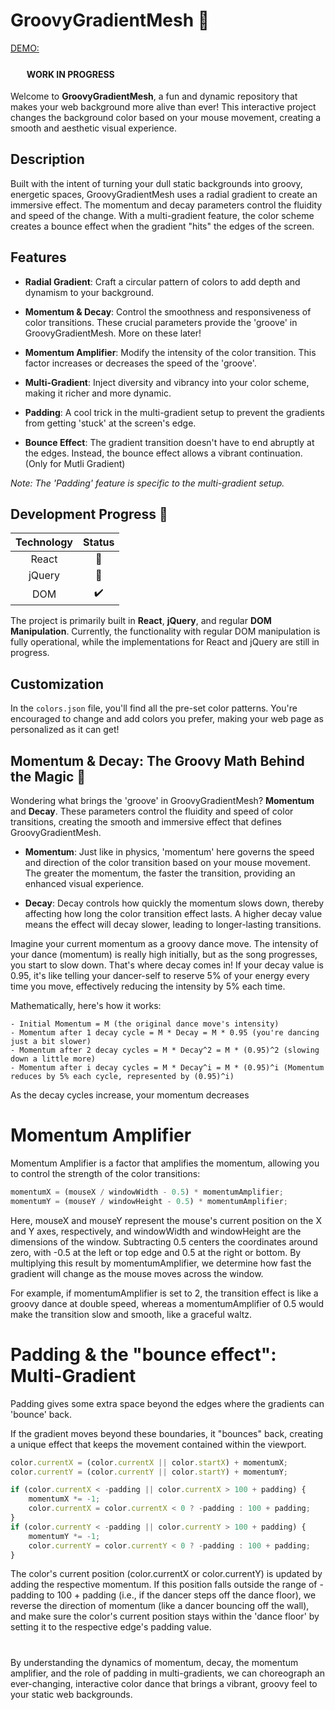 # GroovyGradientMesh 🎨

[DEMO:](https://jayvatti.github.io/GroovyGradientMesh/)

<span style="font-family:Papyrus; font-size: 28px;">&#x1F4D7;</span> **WORK IN PROGRESS**

Welcome to **GroovyGradientMesh**, a fun and dynamic repository that makes your web background more alive than ever! This interactive project changes the background color based on your mouse movement, creating a smooth and aesthetic visual experience.

## Description

Built with the intent of turning your dull static backgrounds into groovy, energetic spaces, GroovyGradientMesh uses a radial gradient to create an immersive effect. The momentum and decay parameters control the fluidity and speed of the change. With a multi-gradient feature, the color scheme creates a bounce effect when the gradient "hits" the edges of the screen. 

## Features

- **Radial Gradient**: Craft a circular pattern of colors to add depth and dynamism to your background.

- **Momentum & Decay**: Control the smoothness and responsiveness of color transitions. These crucial parameters provide the 'groove' in GroovyGradientMesh. More on these later!

- **Momentum Amplifier**: Modify the intensity of the color transition. This factor increases or decreases the speed of the 'groove'.

- **Multi-Gradient**: Inject diversity and vibrancy into your color scheme, making it richer and more dynamic.

- **Padding**: A cool trick in the multi-gradient setup to prevent the gradients from getting 'stuck' at the screen's edge.

- **Bounce Effect**: The gradient transition doesn't have to end abruptly at the edges. Instead, the bounce effect allows a vibrant continuation. (Only for Mutli Gradient)
  
*Note: The 'Padding' feature is specific to the multi-gradient setup.*


## Development Progress 🚧

| Technology | Status |
|:----------:|:------:|
|   React    |   🚧   |
|   jQuery   |   🚧   |
|     DOM    |   ✔️   |

The project is primarily built in **React**, **jQuery**, and regular **DOM Manipulation**. Currently, the functionality with regular DOM manipulation is fully operational, while the implementations for React and jQuery are still in progress.

## Customization

In the `colors.json` file, you'll find all the pre-set color patterns. You're encouraged to change and add colors you prefer, making your web page as personalized as it can get!

## Momentum & Decay: The Groovy Math Behind the Magic 🎩

Wondering what brings the 'groove' in GroovyGradientMesh? **Momentum** and **Decay**. These parameters control the fluidity and speed of color transitions, creating the smooth and immersive effect that defines GroovyGradientMesh.

- **Momentum**: Just like in physics, 'momentum' here governs the speed and direction of the color transition based on your mouse movement. The greater the momentum, the faster the transition, providing an enhanced visual experience.

- **Decay**: Decay controls how quickly the momentum slows down, thereby affecting how long the color transition effect lasts. A higher decay value means the effect will decay slower, leading to longer-lasting transitions.

Imagine your current momentum as a groovy dance move. The intensity of your dance (momentum) is really high initially, but as the song progresses, you start to slow down. That's where decay comes in! If your decay value is 0.95, it's like telling your dancer-self to reserve 5% of your energy every time you move, effectively reducing the intensity by 5% each time.


Mathematically, here's how it works:
```
- Initial Momentum = M (the original dance move's intensity)
- Momentum after 1 decay cycle = M * Decay = M * 0.95 (you're dancing just a bit slower)
- Momentum after 2 decay cycles = M * Decay^2 = M * (0.95)^2 (slowing down a little more)
- Momentum after i decay cycles = M * Decay^i = M * (0.95)^i (Momentum reduces by 5% each cycle, represented by (0.95)^i)
```
As the decay cycles increase, your momentum decreases

# **Momentum Amplifier** 
Momentum Amplifier is a factor that amplifies the momentum, allowing you to control the strength of the color transitions:

```javascript
momentumX = (mouseX / windowWidth - 0.5) * momentumAmplifier;
momentumY = (mouseY / windowHeight - 0.5) * momentumAmplifier;

```
Here, mouseX and mouseY represent the mouse's current position on the X and Y axes, respectively, and windowWidth and windowHeight are the dimensions of the window. Subtracting 0.5 centers the coordinates around zero, with -0.5 at the left or top edge and 0.5 at the right or bottom. By multiplying this result by momentumAmplifier, we determine how fast the gradient will change as the mouse moves across the window.

For example, if momentumAmplifier is set to 2, the transition effect is like a groovy dance at double speed, whereas a momentumAmplifier of 0.5 would make the transition slow and smooth, like a graceful waltz.

# **Padding & the "bounce effect": Multi-Gradient**
Padding gives some extra space beyond the edges where the gradients can 'bounce' back.

If the gradient moves beyond these boundaries, it "bounces" back, creating a unique effect that keeps the movement contained within the viewport.
``` javascript
color.currentX = (color.currentX || color.startX) + momentumX;
color.currentY = (color.currentY || color.startY) + momentumY;

if (color.currentX < -padding || color.currentX > 100 + padding) {
    momentumX *= -1;
    color.currentX = color.currentX < 0 ? -padding : 100 + padding;
}
if (color.currentY < -padding || color.currentY > 100 + padding) {
    momentumY *= -1;
    color.currentY = color.currentY < 0 ? -padding : 100 + padding;
}

```
The color's current position (color.currentX or color.currentY) is updated by adding the respective momentum. If this position falls outside the range of -padding to 100 + padding (i.e., if the dancer steps off the dance floor), we reverse the direction of momentum (like a dancer bouncing off the wall), and make sure the color's current position stays within the 'dance floor' by setting it to the respective edge's padding value.

#
By understanding the dynamics of momentum, decay, the momentum amplifier, and the role of padding in multi-gradients, we can choreograph an ever-changing, interactive color dance that brings a vibrant, groovy feel to your static web backgrounds. 



